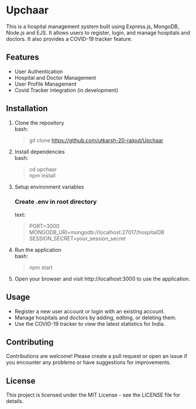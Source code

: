 # Upchaar
This is a hospital management system built using Express.js, MongoDB, Node.js and EJS. It allows users to register, login, and manage hospitals and doctors. It also provides a COVID-19 tracker feature.

## Features
- User Authentication
- Hospital and Doctor Management
- User Profile Management
- Covid Tracker integration (in development)

## Installation
1. Clone the repository  
   bash:  
   > git clone https://github.com/utkarsh-20-rajput/Upchaar
3. Install dependencies  
   bash:  
   > cd upchaar  
   > npm install
5. Setup environment variables  
   ### Create .env in root directory
   text:  
   > PORT=3000  
   > MONGODB_URI=mongodb://localhost:27017/hospitalDB  
   > SESSION_SECRET=your_session_secret
7. Run the application  
   bash:  
   > npm start
9. Open your browser and visit http://localhost:3000 to use the application.

## Usage
- Register a new user account or login with an existing account.
- Manage hospitals and doctors by adding, editing, or deleting them.
- Use the COVID-19 tracker to view the latest statistics for India.

## Contributing
Contributions are welcome! Please create a pull request or open an issue if you encounter any problems or have suggestions for improvements.

## License
This project is licensed under the MIT License - see the LICENSE file for details.



